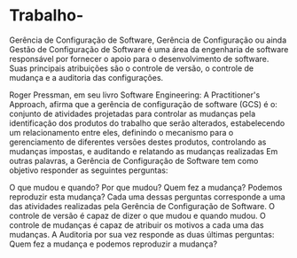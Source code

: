 Trabalho-
=========
Gerência de Configuração de Software, Gerência de Configuração ou ainda Gestão de Configuração de Software é uma área da engenharia de software responsável por fornecer o apoio para o desenvolvimento de software. Suas principais atribuições são o controle de versão, o controle de mudança e a auditoria das configurações.

Roger Pressman, em seu livro Software Engineering: A Practitioner's Approach, afirma que a gerência de configuração de software (GCS) é o:
conjunto de atividades projetadas para controlar as mudanças pela identificação dos produtos do trabalho que serão alterados, estabelecendo um relacionamento entre eles, definindo o mecanismo para o gerenciamento de diferentes versões destes produtos, controlando as mudanças impostas, e auditando e relatando as mudanças realizadas
Em outras palavras, a Gerência de Configuração de Software tem como objetivo responder as seguintes perguntas:

O que mudou e quando?
Por que mudou?
Quem fez a mudança?
Podemos reproduzir esta mudança?
Cada uma dessas perguntas corresponde a uma das atividades realizadas pela Gerência de Configuração de Software. O controle de versão é capaz de dizer o que mudou e quando mudou. O controle de mudanças é capaz de atribuir os motivos a cada uma das mudanças. A Auditoria por sua vez responde as duas últimas perguntas: Quem fez a mudança e podemos reproduzir a mudança?
